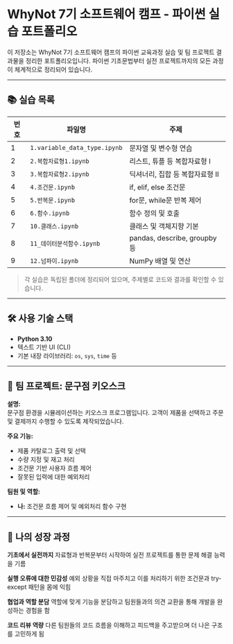 # WhyNot 7기 소프트웨어 캠프 - 파이썬 실습 포트폴리오

이 저장소는 WhyNot 7기 소프트웨어 캠프의 파이썬 교육과정 실습 및 팀 프로젝트 결과물을 정리한 포트폴리오입니다. 파이썬 기초문법부터 실전 프로젝트까지의 모든 과정이 체계적으로 정리되어 있습니다.

---

## 📚 실습 목록

| 번호 | 파일명                          | 주제                          |
| -- | ---------------------------- | --------------------------- |
| 1  | `1.variable_data_type.ipynb` | 문자열 및 변수형 연습                |
| 2  | `2.복합자료형1.ipynb`             | 리스트, 튜플 등 복합자료형 I           |
| 3  | `3.복합자료형2.ipynb`             | 딕셔너리, 집합 등 복합자료형 II         |
| 4  | `4.조건문.ipynb`                | if, elif, else 조건문          |
| 5  | `5.반복문.ipynb`                | for문, while문 반복 제어          |
| 6  | `6.함수.ipynb`                 | 함수 정의 및 호출                  |
| 7  | `10.클래스.ipynb`               | 클래스 및 객체지향 기본               |
| 8  | `11_데이터분석함수.ipynb`           | pandas, describe, groupby 등 |
| 9  | `12.넘파이.ipynb`               | NumPy 배열 및 연산               |


> 각 실습은 독립된 폴더에 정리되어 있으며, 주제별로 코드와 결과를 확인할 수 있습니다.

---

## 🛠 사용 기술 스택

- **Python 3.10**
- 텍스트 기반 UI (CLI)
- 기본 내장 라이브러리: `os`, `sys`, `time` 등

---

## 🚀 팀 프로젝트: 문구점 키오스크

**설명:**  
문구점 환경을 시뮬레이션하는 키오스크 프로그램입니다. 고객이 제품을 선택하고 주문 및 결제까지 수행할 수 있도록 제작되었습니다.

**주요 기능:**
- 제품 카탈로그 출력 및 선택
- 수량 지정 및 재고 처리
- 조건문 기반 사용자 흐름 제어
- 잘못된 입력에 대한 예외처리

**팀원 및 역할:**
- **나:** 조건문 흐름 제어 및 예외처리 함수 구현

---

## 🌱 나의 성장 과정

**기초에서 실전까지**
자료형과 반복문부터 시작하여 실전 프로젝트를 통한 문제 해결 능력을 기름

**실행 오류에 대한 민감성**
예외 상황을 직접 마주치고 이를 처리하기 위한 조건문과 try-except 패턴을 몸에 익힘

**협업과 역할 분담**
역할에 맞게 기능을 분담하고 팀원들과의 의견 교환을 통해 개발을 완성하는 경험을 함

**코드 리뷰 역량**
다른 팀원들의 코드 흐름을 이해하고 피드백을 주고받으며 더 나은 구조를 고민하게 됨


